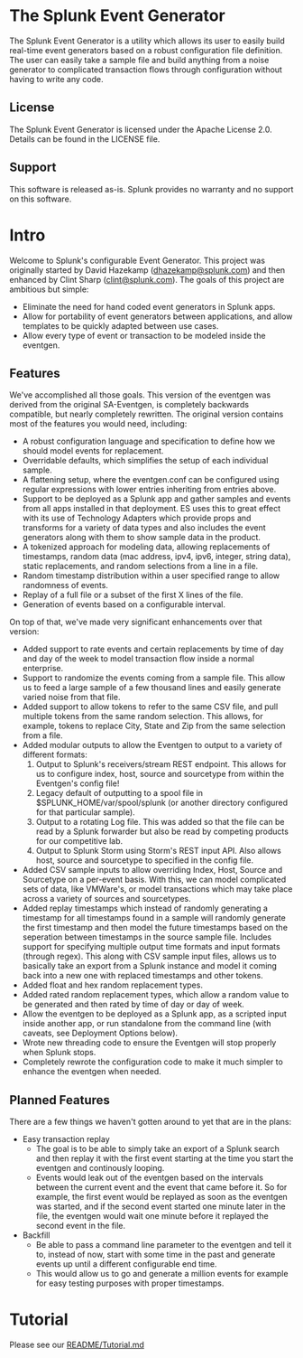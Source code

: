 # The Splunk Event Generator

The Splunk Event Generator is a utility which allows its user to easily build real-time event generators based on a robust configuration file definition.  The user can easily take a sample file and build anything from a noise generator to complicated transaction flows through configuration without having to write any code.

## License

The Splunk Event Generator is licensed under the Apache License 2.0. Details can be found in the LICENSE file.

## Support

This software is released as-is.  Splunk provides no warranty and no support on this software.

# Intro

Welcome to Splunk's configurable Event Generator.  This project was originally started by David Hazekamp (dhazekamp@splunk.com) and then enhanced by Clint Sharp (clint@splunk.com).  The goals of this project are ambitious but simple:

* Eliminate the need for hand coded event generators in Splunk apps.
* Allow for portability of event generators between applications, and allow templates to be quickly adapted between use cases.
* Allow every type of event or transaction to be modeled inside the eventgen.

## Features

We've accomplished all those goals.  This version of the eventgen was derived from the original SA-Eventgen, is completely backwards compatible, but nearly completely rewritten. The original version contains most of the features you would need, including:

* A robust configuration language and specification to define how we should model events for replacement.
* Overridable defaults, which simplifies the setup of each individual sample.
* A flattening setup, where the eventgen.conf can be configured using regular expressions with lower entries inheriting from entries above.
* Support to be deployed as a Splunk app and gather samples and events from all apps installed in that deployment.  ES uses this to great effect with its use of Technology Adapters which provide props and transforms for a variety of data types and also includes the event generators along with them to show sample data in the product.
* A tokenized approach for modeling data, allowing replacements of timestamps, random data (mac address, ipv4, ipv6, integer, string data), static replacements, and random selections from a line in a file.
* Random timestamp distribution within a user specified range to allow randomness of events.
* Replay of a full file or a subset of the first X lines of the file.
* Generation of events based on a configurable interval.

On top of that, we've made very significant enhancements over that version:

* Added support to rate events and certain replacements by time of day and day of the week to model transaction flow inside a normal enterprise.
* Support to randomize the events coming from a sample file.  This allow us to feed a large sample of a few thousand lines and easily generate varied noise from that file.
* Added support to allow tokens to refer to the same CSV file, and pull multiple tokens from the same random selection.  This allows, for example, tokens to replace City, State and Zip from the same selection from a file.
* Added modular outputs to allow the Eventgen to output to a variety of different formats:
  1. Output to Splunk's receivers/stream REST endpoint.  This allows for us to configure index, host, source and sourcetype from within the Eventgen's config file!
  2. Legacy default of outputting to a spool file in $SPLUNK\_HOME/var/spool/splunk (or another directory configured for that particular sample).
  3. Output to a rotating Log file.  This was added so that the file can be read by a Splunk forwarder but also be read by competing products for our competitive lab.
  4. Output to Splunk Storm using Storm's REST input API.  Also allows host, source and sourcetype to specified in the config file.
* Added CSV sample inputs to allow overriding Index, Host, Source and Sourcetype on a per-event basis.  With this, we can model complicated sets of data, like VMWare's, or model transactions which may take place across a variety of sources and sourcetypes.
* Added replay timestamps which instead of randomly generating a timestamp for all timestamps found in a sample will randomly generate the first timestamp and then model the future timestamps based on the seperation between timestamps in the source sample file.  Includes support for specifying multiple output time formats and input formats (through regex).  This along with CSV sample input files, allows us to basically take an export from a Splunk instance and model it coming back into a new one with replaced timestamps and other tokens.
* Added float and hex random replacement types.
* Added rated random replacement types, which allow a random value to be generated and then rated by time of day or day of week.
* Allow the eventgen to be deployed as a Splunk app, as a scripted input inside another app, or run standalone from the command line (with caveats, see Deployment Options below).
* Wrote new threading code to ensure the Eventgen will stop properly when Splunk stops.
* Completely rewrote the configuration code to make it much simpler to enhance the eventgen when needed.

## Planned Features

There are a few things we haven't gotten around to yet that are in the plans:

* Easy transaction replay
    * The goal is to be able to simply take an export of a Splunk search and then replay it with the first event starting at the time you start the eventgen and continously looping.
    * Events would leak out of the eventgen based on the intervals between the current event and the event that came before it.  So for example, the first event would be replayed as soon as the eventgen was started, and if the second event started one minute later in the file, the eventgen would wait one minute before it replayed the second event in the file.
* Backfill
    * Be able to pass a command line parameter to the eventgen and tell it to, instead of now, start with some time in the past and generate events up until a different configurable end time.
    * This would allow us to go and generate a million events for example for easy testing purposes with proper timestamps.

# Tutorial

Please see our [README/Tutorial.md](README/Tutorial.md)